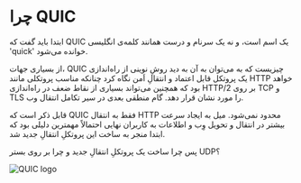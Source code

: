 # چرا QUIC

ابتدا باید گفت که QUIC یک اسم است، و نه یک سرنام و درست همانند کلمه‌ی انگلیسی 'quick' خوانده می‌شود.

از بسیاری جهات، QUIC چیزیست که به می‌توان به آن به دید روشِ نوینی از راه‌اندازی یک پروتکل قابل اعتماد و انتقالِ اَمن نگاه کرد چنانکه مناسب پروتکلی مانند HTTP خواهد بود که همچنین می‌تواند بسیاری از نقاط ضعف در راه‌اندازی HTTP/2 بر روی TCP و TLS را مورد نشان قرار دهد. گام منطقی بعدی در سیر تکامل انتقال وب.

قابل ذکر است که QUIC فقط به انتقال HTTP محدود نمی‌شود. میل به ایجاد سرعت بیشتر در انتقال و تحویل وِب و اطلاعات به کاربران نهایی احتمالاً مهمترین دلیلی بود که ابتدا منجر به ساخت این پروتکلِ انتقالِ جدید شد.

پس چرا ساخت یک پروتکلِ انتقالِ جدید و چرا بر روی بستر UDP؟

![QUIC logo](../images/QUIC.png)
